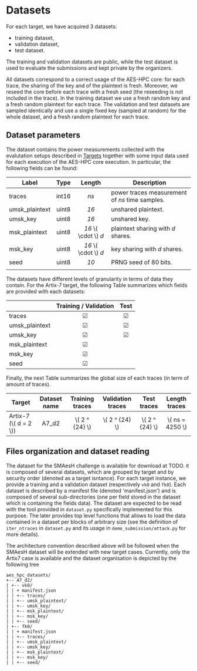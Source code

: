 # Datasets

For each target, we have acquired 3 datasets:
- training dataset,
- validation dataset,
- test dataset.

The training and validation datasets are public, while the test dataset is used
to evaluate the submissions and kept private by the organizers.

All datasets correspond to a correct usage of the AES-HPC core: for each trace,
the sharing of the key and of the plaintext is fresh.  Moreover, we reseed the
core before each trace with a fresh seed (the reseeding is not included in the
trace).  In the training dataset we use a fresh random key and a fresh random
plaintext for each trace.  The validation and test datasets are sampled
identically and use a single fixed key (sampled at random) for the whole
dataset, and a fresh random plaintext for each trace.

## Dataset parameters

The dataset contains the power measurements collected with the evalutation setups described in [Targets](./targets.md)
together with some input data used for each execution of the AES-HPC core
execution. In particular, the following fields can be found: 

| Label | Type | Length | Description |
| ---- | :----: | :----: | ---- |
| traces | int16 | *ns* | power traces measurement of *ns* time samples. | 
| umsk_plaintext | uint8 | *16* | unshared plaintext. |
| umsk_key | uint8 | *16* | unshared key. |
| msk_plaintext | uint8 | *16* \\( \cdot \\) *d*| plaintext sharing with *d* shares. | 
| msk_key | uint8 | *16* \\( \cdot \\) *d* | key sharing with *d* shares. |
| seed | uint8 | *10* | PRNG seed of 80 bits.|
| | | | |

The datasets have different levels of granularity in terms of data they contain. For the Artix-7 target, the 
following Table summarizes which fields are provided with each datasets:

|      | Training / Validation | Test |
| ---- | :----: | :----: |
| traces | &#x2611; | &#x2611; |
| umsk_plaintext | &#x2611; | &#x2611; |
| umsk_key | &#x2611; | &#x2611; |
| msk_plaintext | &#x2611; | |
| msk_key | &#x2611; | |
| seed | &#x2611; | |

Finally, the next Table summarizes the global size of each traces (in term of amount of traces).

| Target | Dataset name | Training traces | Validation traces | Test traces | Length traces| 
| ---- | :----: | :----: | :----: | :----: | :----: |
| Artix-7 (\\( d = 2 \\)) | A7_d2 | \\( 2 ^ {24} \\) | \\( 2 ^ {24} \\) | \\( 2 ^ {24} \\) | \\( ns = 4250 \\) |


## Files organization and dataset reading

The dataset for the SMAesH challenge is available for download at TODO. it is
composed of several datasets, which are grouped by target and by security order
(denoted as a target isntance). For each target instance, we provide a training
and a validation dataset (respectively `vk0` and `fk0`). Each dataset is
described by a manifest file (denoted 'manifest.json') and is composed of
several sub-directories (one per field stored in the dataset which is
containing the fields data). The dataset are expected to be read with the tool
provided in `dataset.py` specifically implemented for this purpose. The later
provides top level functions that allows to load the data contained in a
dataset per blocks of arbitrary size (see the definition of `iter_ntraces` in
`dataset.py` and its usage in `demo_submission/attack.py` for more details).

The architecture convention described above will be followed when the SMAesH
dataset will be extended with new target cases. Currently, only the Artix7 case is available
and the dataset organisation is depicted by the following tree

```
aes_hpc_datasets/
+-- A7_d2/
| +-- vk0/
| | + manifest.json
| | +-- traces/
| | +-- umsk_plaintext/
| | +-- umsk_key/
| | +-- msk_plaintext/
| | +-- msk_key/
| | +-- seed/
| +-- fk0/
| | + manifest.json
| | +-- traces/
| | +-- umsk_plaintext/
| | +-- umsk_key/
| | +-- msk_plaintext/
| | +-- msk_key/
| | +-- seed/
```
